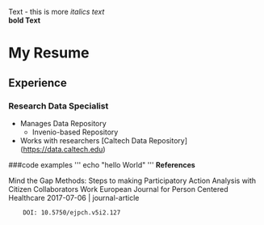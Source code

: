 Text - this is more
 *italics text*  
**bold Text** 
# My Resume 
## Experience
### Research Data Specialist
- Manages Data Repository
  - Invenio-based Repository
- Works with researchers
[Caltech Data Repository] (https://data.caltech.edu)

 ###code examples
 '''
 echo "hello World"
 '''
 **References**
 
Mind the Gap Methods: Steps to making Participatory Action Analysis with Citizen Collaborators Work European Journal for Person Centered Healthcare
2017-07-06 | journal-article

        DOI: 10.5750/ejpch.v5i2.127
        
